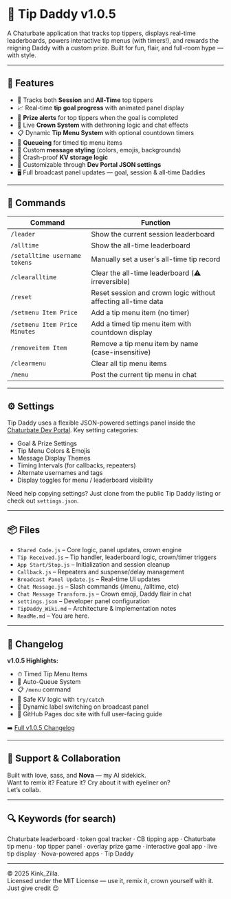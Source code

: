 # 👑 Tip Daddy v1.0.5

A Chaturbate application that tracks top tippers, displays real-time leaderboards, powers interactive tip menus (with timers!), and rewards the reigning Daddy with a custom prize. Built for fun, flair, and full-room hype — with style.

---

## 🚀 Features

- 🎯 Tracks both **Session** and **All-Time** top tippers  
- 📈 Real-time **tip goal progress** with animated panel display  
- 🎁 **Prize alerts** for top tippers when the goal is completed  
- 👑 Live **Crown System** with dethroning logic and chat effects  
- 📋 Dynamic **Tip Menu System** with optional countdown timers  
- 🔁 **Queueing** for timed tip menu items  
- 💬 Custom **message styling** (colors, emojis, backgrounds)  
- 🧠 Crash-proof **KV storage logic**  
- 🎨 Customizable through **Dev Portal JSON settings**  
- 🖥️ Full broadcast panel updates — goal, session & all-time Daddies

---

## 💬 Commands

| Command                           | Function                                                            |
|----------------------------------|---------------------------------------------------------------------|
| `/leader`                        | Show the current session leaderboard                               |
| `/alltime`                       | Show the all-time leaderboard                                      |
| `/setalltime username tokens`    | Manually set a user's all-time tip record                          |
| `/clearalltime`                 | Clear the all-time leaderboard (⚠️ irreversible)                   |
| `/reset`                         | Reset session and crown logic without affecting all-time data      |
| `/setmenu Item Price`            | Add a tip menu item (no timer)                                     |
| `/setmenu Item Price Minutes`    | Add a timed tip menu item with countdown display                   |
| `/removeitem Item`              | Remove a tip menu item by name (case-insensitive)                  |
| `/clearmenu`                     | Clear all tip menu items                                           |
| `/menu`                          | Post the current tip menu in chat                                  |

---

## ⚙️ Settings

Tip Daddy uses a flexible JSON-powered settings panel inside the [Chaturbate Dev Portal](https://chaturbate.com/apps/). Key setting categories:

- Goal & Prize Settings  
- Tip Menu Colors & Emojis  
- Message Display Themes  
- Timing Intervals (for callbacks, repeaters)  
- Alternate usernames and tags  
- Display toggles for menu / leaderboard visibility  

Need help copying settings? Just clone from the public Tip Daddy listing or check out `settings.json`.

---

## 📦 Files

- `Shared Code.js` – Core logic, panel updates, crown engine  
- `Tip Received.js` – Tip handler, leaderboard logic, crown/timer triggers  
- `App Start/Stop.js` – Initialization and session cleanup  
- `Callback.js` – Repeaters and suspense/delay management  
- `Broadcast Panel Update.js` – Real-time UI updates  
- `Chat Message.js` – Slash commands (/menu, /alltime, etc)  
- `Chat Message Transform.js` – Crown emoji, Daddy flair in chat  
- `settings.json` – Developer panel configuration  
- `TipDaddy_Wiki.md` – Architecture & implementation notes  
- `ReadMe.md` – You are here.

---

## 📝 Changelog

**v1.0.5 Highlights:**

- ⏱ Timed Tip Menu Items  
- 🔁 Auto-Queue System  
- 📋 `/menu` command  
- 🧠 Safe KV logic with `try/catch`  
- 🎨 Dynamic label switching on broadcast panel  
- 💖 GitHub Pages doc site with full user-facing guide

➡️ [Full v1.0.5 Changelog](./TipDaddy_v1.0.5_Changelog.md)

---

## 💬 Support & Collaboration

Built with love, sass, and **Nova** — my AI sidekick.  
Want to remix it? Feature it? Cry about it with eyeliner on?  
Let’s collab.

---

## 🔍 Keywords (for search)

Chaturbate leaderboard · token goal tracker · CB tipping app · Chaturbate tip menu · top tipper panel · overlay prize game · interactive goal app · live tip display · Nova-powered apps · Tip Daddy

---

© 2025 Kink_Zilla.  
Licensed under the MIT License — use it, remix it, crown yourself with it. Just give credit 😉
